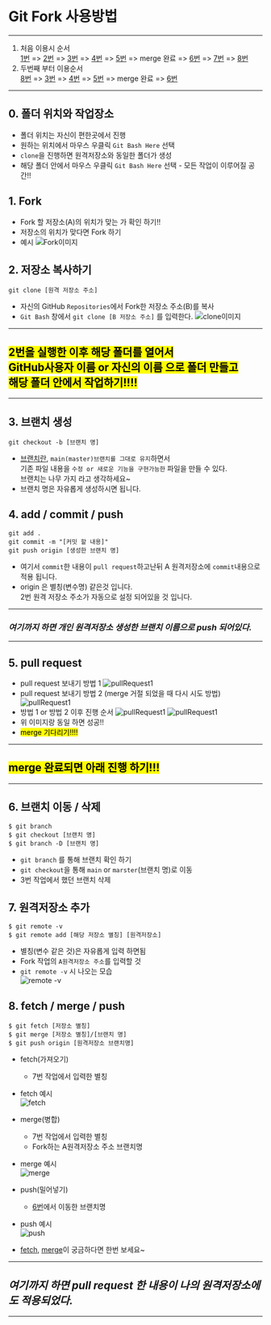 # Git Fork 사용방법
---
1. 처음 이용시 순서<br> 
[1번](#1-Fork ) => [2번](#2-저장소-복사하기) => [3번](#3-브랜치-생성) => [4번](#4-add--commit--push) => [5번](#5-pull-request<br>) => merge 완료 => [6번](#6-브랜치-이동--삭제) => [7번](#7-원격저장소-추가) => [8번](#8-fetch--merge--push)
2. 두번째 부터 이용순서 <br> 
[8번](#8-fetch--merge--push) => [3번](#3-브랜치-생성) => [4번](#4-add--commit--push) => [5번](#5-pull-request<br>) => merge 완료 => [6번](#6-브랜치-이동--삭제)
---
## 0. 폴더 위치와 작업장소
- 폴더 위치는 자신이 편한곳에서 진행
- 원하는 위치에서 마우스 우클릭 `Git Bash Here` 선택
- `clone`을 진행하면 원격저장소와 동일한 폴더가 생성
- 해당 폴더 안에서 마우스 우클릭 `Git Bash Here` 선택 - 모든 작업이 이루어질 공간!!
## 1. Fork
- Fork 할 저장소(A)의 위치가 맞는 가 확인 하기!!
- 저장소의 위치가 맞다면 Fork 하기
- 예시
![Fork이미지](./img/fork.png)
## 2. 저장소 복사하기
```
git clone [원격 저장소 주소]
```
- 자신의 GitHub `Repositories`에서 Fork한 저장소 주소(B)를 복사
- `Git Bash` 창에서 `git clone [B 저장소 주소]` 를 입력한다.
![clone이미지](./img/clone.png)

---
## <mark> 2번을 실행한 이후 해당 폴더를 열어서 <br> GitHub사용자 이름 or 자신의 이름 으로 폴더 만들고<br> 해당 폴더 안에서 작업하기!!!!</mark>

---

## 3. 브랜치 생성
```
git checkout -b [브랜치 명]
```
- [브랜치란](https://backlog.com/git-tutorial/kr/stepup/stepup1_1.html), `main(master)브랜치를 그대로 유지`하면서<br>기존 파일 내용을 `수정 or 새로운 기능을 구현가능한` 파일을 만들 수 있다. <br> 브랜치는 나무 가지 라고 생각하세요~
- 브랜치 명은 자유롭게 생성하시면 됩니다.
## 4. add / commit / push
```
git add .
git commit -m "[커밋 할 내용]"
git push origin [생성한 브랜치 명]
```
- 여기서 `commit`한 내용이 `pull request`하고난뒤 A 원격저장소에 `commit`내용으로 적용 됩니다.
- origin 은 별칭(변수명) 같은것 입니다. <br>2번 원격 저장소 주소가 자동으로 설정 되어있을 것 입니다.
---
### **_여기까지 하면 개인 원격저장소 생성한 브랜치 이름으로  push 되어있다._**
---
## 5. pull request<br>

<!-- TODO 사진추가 -->
- pull request 보내기 방법 1
![pullRequest1](./img/pullRequest1.PNG)
- pull request 보내기 방법 2 (merge 거절 되었을 때 다시 시도 방법)
![pullRequest1](./img/pullRequest2.PNG)
- 방법 1 or 방법 2 이후 진행 순서
![pullRequest1](./img/pullRequest3.PNG)
![pullRequest1](./img/pullRequest4.PNG)
- 위 이미지랑 동일 하면 성공!!
- <mark>merge 기다리기!!!!</mark>
---
## <mark>merge 완료되면 아래 진행 하기!!!</mark>
---
## 6. 브랜치 이동 / 삭제
```
$ git branch
$ git checkout [브랜치 명]
$ git branch -D [브랜치 명]
```
- `git branch` 를 통해 브랜치 확인 하기
- `git checkout`을 통해 `main` or `marster`(브랜치 명)로 이동
- 3번 작업에서 했던 브랜치 삭제
## 7. 원격저장소 추가
```
$ git remote -v
$ git remote add [해당 저장소 별칭] [원격저장소]
```
- 별칭(변수 같은 것)은 자유롭게 입력 하면됨
- Fork 작업의 `A원격저장소 주소`를 입력할 것
- `git remote -v` 시 나오는 모습<br>
![remote -v](./img/remote.PNG)

## 8. fetch / merge / push
```
$ git fetch [저장소 별칭]
$ git merge [저장소 별칭]/[브랜치 명]
$ git push origin [원격저장소 브랜치명]
```
- fetch(가져오기) <br>
    - 7번 작업에서 입력한 별칭<br>
- fetch 예시<br>
![fetch](./img/fetch.PNG)
- merge(병합)<br>
    - 7번 작업에서 입력한 별칭<br>
    - Fork하는 A원격저장소 주소 브랜치명<br>

- merge 예시<br>
![merge](./img/merge.PNG)
- push(밀어넣기)<br>
    - [6번](#6-브랜치-이동-/-삭제)에서 이동한 브랜치명<br>
- push 예시<br>
![push](./img/push.PNG)
- [fetch](https://backlog.com/git-tutorial/kr/stepup/stepup3_2.html), [merge](https://backlog.com/git-tutorial/kr/stepup/stepup1_4.html)이 궁금하다면 한번 보세요~
---
## **_여기까지 하면 pull request 한 내용이 나의 원격저장소에도 적용되었다._**
***